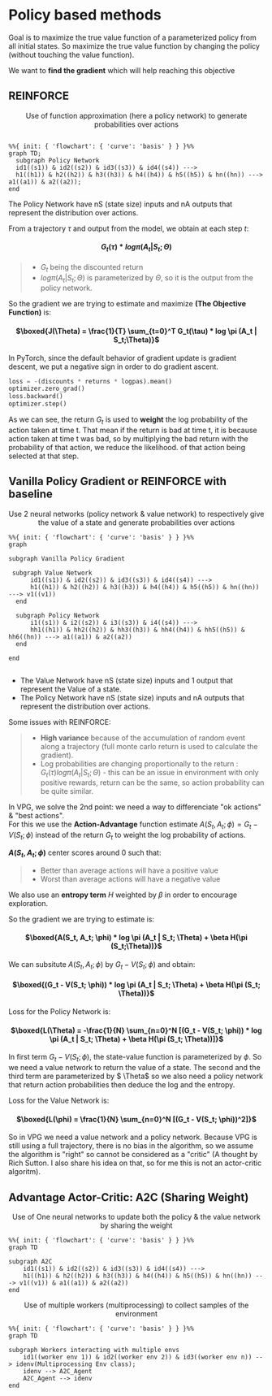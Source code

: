 # Policy based methods

Goal is to maximize the true value function of a parameterized policy from all initial states.
So maximize the true value function by changing the policy (without touching the value function).  
  
We want to **find the gradient** which will help reaching this objective

## REINFORCE
<center>Use of function approximation (here a policy network) to generate probabilities over actions</center>  

<style>
    svg[id^="mermaid-"] { width: 100%; max-height: 450px;}
</style>
  ```mermaid

  %%{ init: { 'flowchart': { 'curve': 'basis' } } }%%
graph TD;
    subgraph Policy Network
    id1((s1)) & id2((s2)) & id3((s3)) & id4((s4)) ---> 
    h1((h1)) & h2((h2)) & h3((h3)) & h4((h4)) & h5((h5)) & hn((hn)) ---> a1((a1)) & a2((a2));
end
```
The Policy Network have nS (state size) inputs and nA outputs that represent the distribution over actions.

From a trajectory $\tau$ and output from the model, we obtain at each step $t$:

#### <center>$G_t(\tau) * log \pi (A_t | S_t;\Theta)$</center>

>- $G_t$ being the discounted return
>- $log \pi (A_t | S_t;\Theta)$ is parameterized by $\Theta$, so it is the output from the policy network.

So the gradient we are trying to estimate and maximize **(The Objective Function)** is:

#### <center>$\boxed{J(\Theta) = \frac{1}{T} \sum_{t=0}^T G_t(\tau) * log \pi (A_t | S_t;\Theta)}$</center>

In PyTorch, since the default behavior of gradient update is gradient descent, we put a negative sign in order to do gradient ascent.  

```python
loss = -(discounts * returns * logpas).mean()
optimizer.zero_grad()
loss.backward()
optimizer.step()
```

As we can see, the return $G_t$ is used to **weight** the log probability of the action taken at time t. That mean if the return is bad at time t, it is because action taken at time t was bad, so by multiplying the bad return with the probability of that action, we reduce the likelihood.
of that action being selected at that step.  
  
## Vanilla Policy Gradient or REINFORCE with baseline

<center>Use 2 neural networks (policy network & value network) to respectively give the value of a state and generate probabilities over actions</center>  

  ```mermaid
%%{ init: { 'flowchart': { 'curve': 'basis' } } }%%
graph

subgraph Vanilla Policy Gradient

   subgraph Value Network
        id1((s1)) & id2((s2)) & id3((s3)) & id4((s4)) ---> 
        h1((h1)) & h2((h2)) & h3((h3)) & h4((h4)) & h5((h5)) & hn((hn)) ---> v1((v1))
    end

    subgraph Policy Network
        i1((s1)) & i2((s2)) & i3((s3)) & i4((s4)) ---> 
        hh1((h1)) & hh2((h2)) & hh3((h3)) & hh4((h4)) & hh5((h5)) & hh6((hn)) ---> a1((a1)) & a2((a2))
    end

end


```
- The Value Network have nS (state size) inputs and 1 output that represent the Value of a state.
- The Policy Network have nS (state size) inputs and nA outputs that represent the distribution over actions.

Some issues with REINFORCE:
>- **High variance** because of the accumulation of random event along a trajectory (full monte carlo return is used to calculate the gradient).
>- Log probabilities are changing proportionally to the return : $G_t(\tau) log \pi (A_t | S_t;  \Theta)$ - this can be an issue in environment with only positive rewards, return can be the same, so action probability can be quite similar.

In VPG, we solve the 2nd point: we need a way to differenciate "ok actions" & "best actions".  
For this we use the **Action-Advantage** function estimate $A(S_t, A_t; \phi) = G_t - V(S_t; \phi)$ instead of the return $G_t$ to weight the log probability of actions. 

**$A(S_t, A_t; \phi)$** center scores around 0 such that:
>- Better than average actions will have a positive value
>- Worst than average actions will have a negative value

We also use an **entropy term** $H$ weighted by $\beta$ in order to encourage exploration.  
  
So the gradient we are trying to estimate is:  

#### <center>$\boxed{A(S_t, A_t; \phi) * log \pi (A_t | S_t;  \Theta) + \beta H(\pi (S_t;\Theta))}$</center>

We can subsitute $A(S_t, A_t; \phi)$ by $G_t - V(S_t; \phi)$ and obtain:

#### <center>$\boxed{(G_t - V(S_t; \phi)) * log \pi (A_t | S_t;  \Theta) + \beta H(\pi (S_t;  \Theta))}$</center>

Loss for the Policy Network is:  

#### <center>$\boxed{L(\Theta) = -\frac{1}{N}  \sum_{n=0}^N [(G_t - V(S_t; \phi)) * log \pi (A_t | S_t;  \Theta) + \beta H(\pi (S_t;  \Theta))]}$</center>
  
In first term $G_t - V(S_t; \phi)$, the state-value function is parameterized by $\phi$. So we need a value network to return the value of a state. The second and the third term are parameterized by $ \Theta$ so we also need a policy network that return action probabilities then deduce the log and the entropy.   
   
Loss for the Value Network is:  
  
#### <center>$\boxed{L(\phi) = \frac{1}{N}  \sum_{n=0}^N [(G_t - V(S_t; \phi))^2]}$</center>
  
So in VPG we need a value network and a policy network. Because VPG is still using a full trajectory, there is no bias in the algorithm, so we assume the algorithm is "right" so cannot be considered as a "critic" (A thought by Rich Sutton. I also share his idea on that, so for me this is not an actor-critic algoritm). 

## Advantage Actor-Critic: A2C (Sharing Weight)  

<center>Use of One neural networks to update both the policy & the value network by sharing the weight</center>

```mermaid
%%{ init: { 'flowchart': { 'curve': 'basis' } } }%%
graph TD

subgraph A2C
    id1((s1)) & id2((s2)) & id3((s3)) & id4((s4)) ---> 
    h1((h1)) & h2((h2)) & h3((h3)) & h4((h4)) & h5((h5)) & hn((hn)) ---> v1((v1)) & a1((a1)) & a2((a2))
end

```


<center>Use of multiple workers (multiprocessing) to collect samples of the environment</center>  

```mermaid
%%{ init: { 'flowchart': { 'curve': 'basis' } } }%%
graph TD

subgraph Workers interacting with multiple envs
    id1((worker env 1)) & id2((worker env 2)) & id3((worker env n)) --> idenv(Multiprocessing Env class);
    idenv --> A2C_Agent
    A2C_Agent --> idenv
end
```

